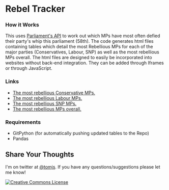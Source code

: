 Rebel Tracker
===

### How it Works
This uses [Parliament's API](http://www.data.parliament.uk/) to work out which MPs have most often defied their party's whip this parliament (58th). The code generates html files containing tables which detail the most Rebellious MPs for each of the major parties (Conservatives, Labour, SNP) as well as the most rebellious MPs overall. The html files are designed to easily be incorporated into websites without back-end integration. They can be added through Iframes or through JavaScript.


### Links
* [The most rebellious Conservative MPs.](https://htmlpreview.github.io/?https://github.com/tomsaunders98/BiggestRebellion/blob/master/ConsRebel.html)
* [The most rebellious Labour MPs.](https://htmlpreview.github.io/?https://github.com/tomsaunders98/BiggestRebellion/blob/master/LabRebel.html)
* [The most rebellious SNP MPs.](https://htmlpreview.github.io/?https://github.com/tomsaunders98/BiggestRebellion/blob/master/SNPRebel.html)
* [The most rebellious MPs overall.](https://htmlpreview.github.io/?https://github.com/tomsaunders98/BiggestRebellion/blob/master/AllRebel.html)

### Requirements
* GitPython (for automatically pushing updated tables to the Repo)
* Pandas

## Share Your Thoughts
I'm on twitter at [@tomjs](https://twitter.com/tomjs). If you have any questions/suggestions please let me know!


<a rel="license" href="http://creativecommons.org/licenses/by/4.0/"><img alt="Creative Commons License" style="border-width:0" src="https://i.creativecommons.org/l/by/4.0/88x31.png" /></a><br />
